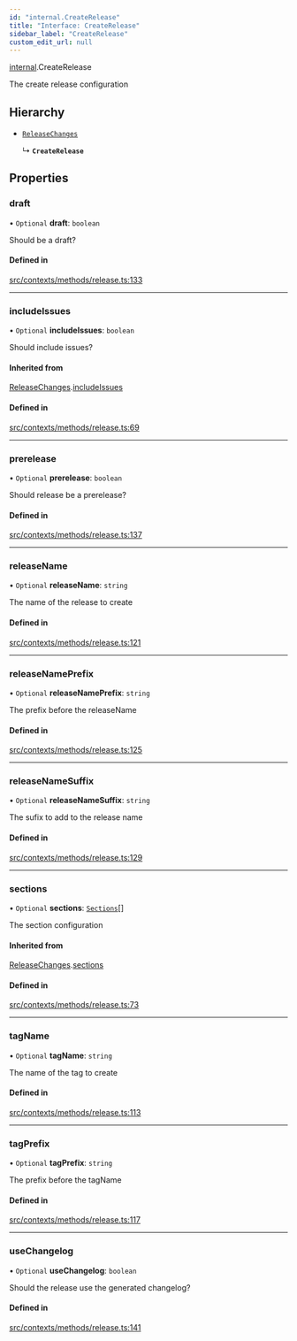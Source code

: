 ```yaml
---
id: "internal.CreateRelease"
title: "Interface: CreateRelease"
sidebar_label: "CreateRelease"
custom_edit_url: null
---
```


[internal](../modules/internal.md).CreateRelease

The create release configuration

## Hierarchy

- [`ReleaseChanges`](internal.ReleaseChanges.md)

  ↳ **`CreateRelease`**

## Properties

### draft

• `Optional` **draft**: `boolean`

Should be a draft?

#### Defined in

[src/contexts/methods/release.ts:133](https://github.com/Resnovas/smartcloud/blob/b9e22a9/src/contexts/methods/release.ts#L133)

___

### includeIssues

• `Optional` **includeIssues**: `boolean`

Should include issues?

#### Inherited from

[ReleaseChanges](internal.ReleaseChanges.md).[includeIssues](internal.ReleaseChanges.md#includeissues)

#### Defined in

[src/contexts/methods/release.ts:69](https://github.com/Resnovas/smartcloud/blob/b9e22a9/src/contexts/methods/release.ts#L69)

___

### prerelease

• `Optional` **prerelease**: `boolean`

Should release be a prerelease?

#### Defined in

[src/contexts/methods/release.ts:137](https://github.com/Resnovas/smartcloud/blob/b9e22a9/src/contexts/methods/release.ts#L137)

___

### releaseName

• `Optional` **releaseName**: `string`

The name of the release to create

#### Defined in

[src/contexts/methods/release.ts:121](https://github.com/Resnovas/smartcloud/blob/b9e22a9/src/contexts/methods/release.ts#L121)

___

### releaseNamePrefix

• `Optional` **releaseNamePrefix**: `string`

The prefix before the releaseName

#### Defined in

[src/contexts/methods/release.ts:125](https://github.com/Resnovas/smartcloud/blob/b9e22a9/src/contexts/methods/release.ts#L125)

___

### releaseNameSuffix

• `Optional` **releaseNameSuffix**: `string`

The sufix to add to the release name

#### Defined in

[src/contexts/methods/release.ts:129](https://github.com/Resnovas/smartcloud/blob/b9e22a9/src/contexts/methods/release.ts#L129)

___

### sections

• `Optional` **sections**: [`Sections`](internal.Sections.md)[]

The section configuration

#### Inherited from

[ReleaseChanges](internal.ReleaseChanges.md).[sections](internal.ReleaseChanges.md#sections)

#### Defined in

[src/contexts/methods/release.ts:73](https://github.com/Resnovas/smartcloud/blob/b9e22a9/src/contexts/methods/release.ts#L73)

___

### tagName

• `Optional` **tagName**: `string`

The name of the tag to create

#### Defined in

[src/contexts/methods/release.ts:113](https://github.com/Resnovas/smartcloud/blob/b9e22a9/src/contexts/methods/release.ts#L113)

___

### tagPrefix

• `Optional` **tagPrefix**: `string`

The prefix before the tagName

#### Defined in

[src/contexts/methods/release.ts:117](https://github.com/Resnovas/smartcloud/blob/b9e22a9/src/contexts/methods/release.ts#L117)

___

### useChangelog

• `Optional` **useChangelog**: `boolean`

Should the release use the generated changelog?

#### Defined in

[src/contexts/methods/release.ts:141](https://github.com/Resnovas/smartcloud/blob/b9e22a9/src/contexts/methods/release.ts#L141)
